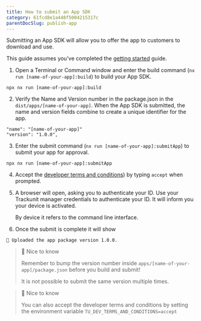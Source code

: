 ```yaml
---
title: How to submit an App SDK
category: 61fcd8e1a448f5004215317c
parentDocSlug: publish-app
---
```


Submitting an App SDK will allow you to offer the app to customers to download and use.

This guide assumes you've completed the [getting started](./getting-started) guide.

1. Open a Terminal or Command window and enter the build command (`nx run [name-of-your-app]:build`) to build your App SDK.

```
npx nx run [name-of-your-app]:build
```

2. Verify the Name and Version number in the package.json in the `dist/apps/[name-of-your-app]`. When the App SDK is submitted, the name and version fields combine to create a unique identifier for the app.

```
"name": "[name-of-your-app]"
"version": "1.0.0",
```

3. Enter the submit command (`nx run [name-of-your-app]:submitApp`) to submit your app for approval.

```
npx nx run [name-of-your-app]:submitApp
```

4. Accept the [developer terms and conditions](https://trackunit.com/terms-conditions-marketplace/)) by typing `accept` when prompted.

5. A browser will open, asking you to authenticate your ID. Use your Trackunit manager credentials to authenticate your ID. It will inform you your device is activated.

   By device it refers to the command line interface.

6. Once the submit is complete it will show

```
🚀 Uploaded the app package version 1.0.0.
```

> 📘 Nice to know
>
> Remember to bump the version number inside `apps/[name-of-your-app]/package.json` before you build and submit!
>
> It is not possible to submit the same version multiple times.

> 📘 Nice to know
>
> You can also accept the developer terms and conditions by setting the environment variable `TU_DEV_TERMS_AND_CONDITIONS=accept`

